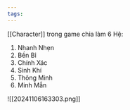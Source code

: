 ```yaml
---
tags:
---
```

[[Character]] trong game chia làm 6 Hệ:
1. Nhanh Nhẹn
2. Bền Bỉ
3. Chính Xác
4. Sinh Khí
5. Thông Minh
6. Minh Mẫn

![[20241106163303.png]]
